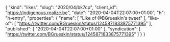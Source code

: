 {
  "kind": "likes",
  "slug": "2020/04/bk7cp",
  "client_id": "https://indigenous.realize.be",
  "date": "2020-04-04T22:07:00+01:00",
  "h": "h-entry",
  "properties": {
    "name": [
      "Like of @BGrueskin's tweet"
    ],
    "like-of": [
      "https://twitter.com/BGrueskin/status/1245871833875771395"
    ],
    "published": [
      "2020-04-04T22:07:00+01:00"
    ],
    "syndication": [
      "https://twitter.com/BGrueskin/status/1245871833875771395"
    ]
  }
}
